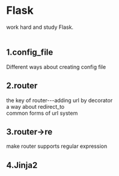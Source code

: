# Flask
work hard and study Flask.<br><br>
## 1.config_file
Different ways about creating config file
## 2.router
the key of router---adding url by decorator<br>
a way about redirect_to<br>
common forms of url system<br>
## 3.router->re
make router supports regular expression<br>
## 4.Jinja2
